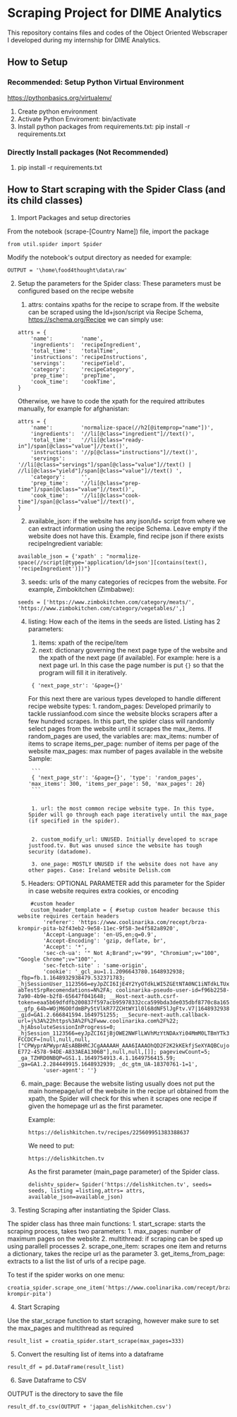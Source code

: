 # Scraping Project for DIME Analytics

This repository contains files and codes of the Object Oriented Webscraper I developed during my internship for DIME Analytics.

## How to Setup

### Recommended: Setup Python Virtual Environment
https://pythonbasics.org/virtualenv/
1. Create python environment 
2. Activate Python Enviroment: bin/activate
3. Install python packages from requirements.txt: pip install -r requirements.txt 

### Directly Install packages (Not Recommended)
1. pip install -r requirements.txt



## How to Start scraping with the Spider Class (and its child classes)

1. Import Packages and setup directories

From the notebook (scrape-[Country Name]) file, import the package

```
from util.spider import Spider
```

Modify the notebook's output directory as needed
for example:
```
OUTPUT = '\home\food4thought\data\raw'
```



2. Setup the parameters for the Spider class:
These parameters must be configured based on the recipe website

    1. attrs: contains xpaths for the recipe to scrape from. If the website can be scraped using the ld+json/script via Recipe Schema,
    https://schema.org/Recipe we can simply use:

    ```
    attrs = {
        'name':         'name',
        'ingredients':  'recipeIngredient',
        'total_time':   'totalTime',
        'instructions': 'recipeInstructions',
        'servings':     'recipeYield',
        'category':     'recipeCategory',
        'prep_time':    'prepTime',
        'cook_time':    'cookTime',
    }
    ```

    Otherwise, we have to code the xpath for the required attributes manually, for example for afghanistan:

    ```
    attrs = {
        'name':         'normalize-space(//h2[@itemprop="name"])',
        'ingredients':  '//li[@class="ingredient"]//text()',
        'total_time':   '//li[@class="ready-in"]/span[@class="value"]//text()',
        'instructions': '//p[@class="instructions"]//text()',
        'servings':     '//li[@class="servings"]/span[@class="value"]//text() | //li[@class="yield"]/span[@class="value"]//text() ',
        'category':     '',
        'prep_time':    '//li[@class="prep-time"]/span[@class="value"]//text()',
        'cook_time':    '//li[@class="cook-time"]/span[@class="value"]//text()',
    }
    ```

    2. available_json: if the website has any json/ld+ script from where we can extract information using the recipe Schema. Leave empty
    if the website does not have this.
    Example, find recipe json if there exists recipeIngredient variable:

    ```
    available_json = {'xpath' : "normalize-space(//script[@type='application/ld+json'][contains(text(), 'recipeIngredient')])"}
    ```


    3. seeds: urls of the many categories of recicpes from the website.
    For example, Zimbokitchen (Zimbabwe):


    ```
    seeds = ['https://www.zimbokitchen.com/category/meats/', 'https://www.zimbokitchen.com/category/vegetables/',]

    ```


    4. listing: How each of the items in the seeds are listed. Listing has 2 parameters:
        1. items: xpath of the recipe/item
        2. next: dictionary governing the next page type of the website and the xpath of the next page (if available).
        For example: here is a next page url. In this case the page number is put `{}` so that the program will fill it in iteratively.


        ```
         { 'next_page_str': '&page={}'
        ```

        For this next there are various types developed to handle different recipe website types:
            1. random_pages: Developed primarily to tackle russianfood.com since the website blocks scrapers after a few hundred scrapes. In this part, the spider class will randomly select pages from the website until it scrapes the max_items.
            If random_pages are used, the variables are:
            max_items: number of items to scrape
            items_per_page: number of items per page of the website
            max_pages: max number of pages available in the website
            Sample:


            ```
            { 'next_page_str': '&page={}', 'type': 'random_pages', 'max_items': 300, 'items_per_page': 50, 'max_pages': 20}
            ```


            1. url: the most common recipe website type. In this type, Spider will go through each page iteratively until the max_page (if specified in the spider).


            2. custom_modify_url: UNUSED. Initially developed to scrape justfood.tv. But was unused since the website has tough security (datadome).

            3. one_page: MOSTLY UNUSED if the website does not have any other pages. Case: Ireland website Delish.com

    5. Headers: OPTIONAL PARAMETER
    add this parameter for the Spider in case website requires extra cookies, or encoding 

    ```
        #custom header
        custom_header_template = { #setup custom header because this website requires certain headers
            'referer': 'https://www.coolinarika.com/recept/brza-krompir-pita-b2f43eb2-9e58-11ec-9f58-3e4f582a8920',
            'Accept-Language': 'en-US,en;q=0.9',
            'Accept-Encoding': 'gzip, deflate, br',
            'Accept': '*',
            'sec-ch-ua': '" Not A;Brand";v="99", "Chromium";v="100", "Google Chrome";v="100"',
            'sec-fetch-site' : 'same-origin',
            'cookie': '_gcl_au=1.1.2096643780.1648932938; _fbp=fb.1.1648932938479.532371783; _hjSessionUser_1123566=eyJpZCI6IjE4Y2YyOTdkLWI5ZGEtNTA0NC1iNTdkLTUxYTA4YTVmOTNlOSIsImNyZWF0ZWQiOjE2NDg5MzI5Mzg2NzgsImV4aXN0aW5nIjp0cnVlfQ==; abTestSrpRecomendations=N%2FA; coolinarika-pseudo-user-id=f96b2258-7a90-4b9e-b2f8-65647f041648; __Host-next-auth.csrf-token=eaa5b69dfdfb200837f597acb95978332cca599bda3de035dbf8770c8a165deb%7Caec6fa101367af9be6cf2773f37c110d6f39e0b6c44b7c0f949615e99d6734fc; __gfp_64b=WOjM6O0fdmBPy5tVlkR77ZCHtWY1l0l68dNF5lJgFtv.V7|1648932938; _gid=GA1.2.666841594.1649751255; __Secure-next-auth.callback-url=j%3A%22https%3A%2F%2Fwww.coolinarika.com%2F%22; _hjAbsoluteSessionInProgress=0; _hjSession_1123566=eyJpZCI6IjBjOWE2NWFlLWVhMzYtNDAxYi04MmM0LTBmYTk3YzlkZWExZSIsImNyZWF0ZWQiOjE2NDk3NTQ5OTM5ODEsImluU2FtcGxlIjpmYWxzZX0=; FCCDCF=[null,null,null,["CPWyprAPWyprAEsABBHRCJCgAAAAAH_AAA6IAAAOhQD2F2K2kKEkfjSeXYAQBCujoEIBUAAAAECDMAAAAUgQAgFIIAgAAlAAAAEAABAQEwCAgQQABAAAoACgACAAAAAAAAAAAAQQAABAAIAAAAQAAAEAQAAAAAQAAAAAAABAhAAAQQAEAAAAAAAAAAAAAAAAAAABAAA","1~","8650F57D-E772-4578-94DE-A833AEA1306B"],null,null,[]]; pageviewCount=5; _ga_TZHRD0NBQP=GS1.1.1649754913.4.1.1649756415.59; _ga=GA1.2.284449915.1648932939; _dc_gtm_UA-18370761-1=1',
            'user-agent': ''}
    ```

    6. main_page:
        Because the website listing usually does not put the main homepage/url of the website in the recipe url obtained from the xpath, the Spider will check for this when it scrapes one recipe if given the homepage url as the first parameter.

        Example:

        ```
        https://delishkitchen.tv/recipes/225609951383388637
        ```
        We need to put:

        ```
        https://delishkitchen.tv
        ```
        As the first parameter (main_page parameter) of the Spider class.

        ```
        delishtv_spider= Spider('https://delishkitchen.tv', seeds= seeds, listing =listing,attrs= attrs, available_json=available_json)
        ```


3. Testing Scraping after instantiating the Spider Class.

The spider class has three main functions:
    1. start_scrape: starts the scraping process, takes two parameters:
        1. max_pages: number of maximum pages on the website
        2. multithread: if scraping can be sped up using parallell processes
    2. scrape_one_item: scrapes one item and returns a dictionary, takes the recipe url as the parameter
    3. get_items_from_page: extracts to a list the list of urls of a recipe page.

To test if the spider works on one menu:

```
croatia_spider.scrape_one_item('https://www.coolinarika.com/recept/brza-krompir-pita')
```

4. Start Scraping

Use the star_scrape function to start scraping, however make sure to set the max_pages and multithread as required

```
result_list = croatia_spider.start_scrape(max_pages=333)
```


5. Convert the resulting list of items into a dataframe

```
result_df = pd.DataFrame(result_list)
```


6. Save Dataframe to CSV

OUTPUT is the directory to save the file
```
result_df.to_csv(OUTPUT + 'japan_delishkitchen.csv')
```



